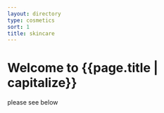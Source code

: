 ```yaml
---
layout: directory
type: cosmetics
sort: 1
title: skincare
---
```

# Welcome to {{page.title | capitalize}}

please see below

